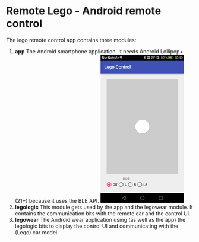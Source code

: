 # Remote Lego - Android remote control
The lego remote control app contains three modules:
1. **app**
The Android smartphone application. It needs Android Lollipop+ (21+) because it uses the BLE API.
[![App screenshot](media/Android_App_screenshot_reduced.png)](media/Android_App_screenshot)
2. **legologic**
This module gets used by the app and the legowear module. It contains the communication bits with the remote car and the control UI.
3. **legowear**
The Android wear application using (as well as the app) the legologic bits to display the control UI and communicating with the (Lego) car model